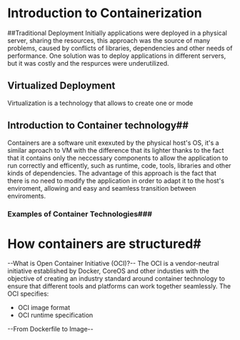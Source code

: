# **Introduction to Containerization**

##Traditional Deployment
Initially applications were deployed in a physical server, sharing the resources, this approach was the 
source of many problems, caused by conflicts of libraries, dependencies and other needs of performance.
One solution was to deploy applications in different servers, but it was costly and the respurces were 
underutilized.

## Virtualized Deployment

Virtualization is a technology that allows to create one or mode 

## Introduction to Container technology##
Containers are a software unit exexuted by the physical host's OS, it's a similar aproach to VM with the
difference that its lighter thanks to the fact that it contains only the neccessary components to allow
the application to run correctly and efficently, such as runtime, code, tools, libraries and other
kinds of dependencies. The advantage of this approach is the fact that there is no need to modify the 
application in order to adapt it to the host's enviroment, allowing and easy and seamless transition between
enviroments.

### Examples of Container Technologies###


# How containers are structured#



--What is Open Container Initiative (OCI)?--
The OCI is a vendor-neutral initiative established by Docker, CoreOS and other industies with the objective of creating an industry standard around container technology to ensure that different tools and platforms can work together seamlessly.
The OCI specifies:
- OCI image format
- OCI runtime specification


--From Dockerfile to Image--













